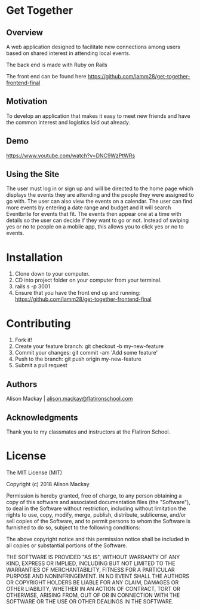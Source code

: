 # Get Together

## Overview
A web application designed to facilitate new connections among users based on shared interest in attending local events.

The back end is made with Ruby on Rails

The front end can be found here https://github.com/iamm28/get-together-frontend-final

## Motivation 
To develop an application that makes it easy to meet new friends and have the common interest and logistics laid out already.

## Demo
https://www.youtube.com/watch?v=DNC9WzPtWRs

## Using the Site
The user must log in or sign up and will be directed to the home page which displays the events they are attending and the people they were assigned to go with.
The user can also view the events on a calendar. The user can find more events by entering a date range and budget and it will search Eventbrite for events that fit.
The events then appear one at a time with details so the user can decide if they want to go or not. Instead of swiping yes or no to people on a mobile app, this allows you to click yes or no to events.

# Installation 
1. Clone down to your computer. 
2. CD into project folder on your computer from your terminal.
3. rails s -p 3001
4. Ensure that you have the front end up and running: https://github.com/iamm28/get-together-frontend-final

# Contributing 
1. Fork it!
2. Create your feature branch: git checkout -b my-new-feature
3. Commit your changes: git commit -am 'Add some feature'
4. Push to the branch: git push origin my-new-feature
5. Submit a pull request

## Authors
Alison Mackay | alison.mackay@flatironschool.com

## Acknowledgments
Thank you to my classmates and instructors at the Flatiron School.

# License 
The MIT License (MIT)

Copyright (c) 2018 Alison Mackay

Permission is hereby granted, free of charge, to any person obtaining a copy of this software and associated documentation files (the "Software"), to deal in the Software without restriction, including without limitation the rights to use, copy, modify, merge, publish, distribute, sublicense, and/or sell copies of the Software, and to permit persons to whom the Software is furnished to do so, subject to the following conditions:

The above copyright notice and this permission notice shall be included in all copies or substantial portions of the Software.

THE SOFTWARE IS PROVIDED "AS IS", WITHOUT WARRANTY OF ANY KIND, EXPRESS OR IMPLIED, INCLUDING BUT NOT LIMITED TO THE WARRANTIES OF MERCHANTABILITY, FITNESS FOR A PARTICULAR PURPOSE AND NONINFRINGEMENT. IN NO EVENT SHALL THE AUTHORS OR COPYRIGHT HOLDERS BE LIABLE FOR ANY CLAIM, DAMAGES OR OTHER LIABILITY, WHETHER IN AN ACTION OF CONTRACT, TORT OR OTHERWISE, ARISING FROM, OUT OF OR IN CONNECTION WITH THE SOFTWARE OR THE USE OR OTHER DEALINGS IN THE SOFTWARE.



